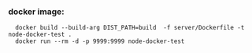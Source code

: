 ### docker image:
```
  docker build --build-arg DIST_PATH=build  -f server/Dockerfile -t node-docker-test .
  docker run --rm -d -p 9999:9999 node-docker-test
```